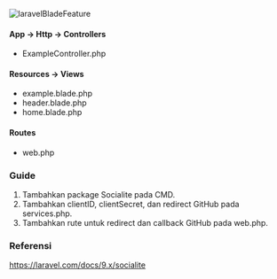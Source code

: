 ![laravelBladeFeature](https://user-images.githubusercontent.com/76163718/199563962-e1cf9d45-85b6-4c77-978c-77ecfd783101.png)
#### App -> Http -> Controllers
- ExampleController.php
#### Resources -> Views
- example.blade.php
- header.blade.php
- home.blade.php
#### Routes
- web.php
### Guide
1. Tambahkan package Socialite pada CMD.
2. Tambahkan clientID, clientSecret, dan redirect GitHub pada services.php.
3. Tambahkan rute untuk redirect dan callback GitHub pada web.php.
### Referensi
https://laravel.com/docs/9.x/socialite
